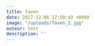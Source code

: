 ```yaml
---
title: faven
date: 2017-12-06 17:50:43 +0000
image: "/uploads/faven_2.jpg"
auteur: test
description: ''
---
```

